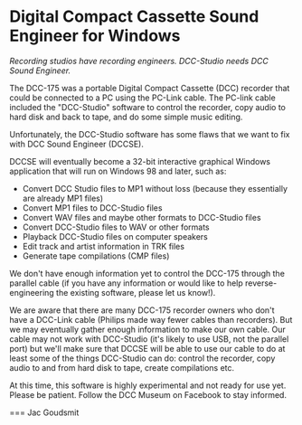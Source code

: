 # Digital Compact Cassette Sound Engineer for Windows
_Recording studios have recording engineers. DCC-Studio needs DCC Sound Engineer._

The DCC-175 was a portable Digital Compact Cassette (DCC) recorder that could be connected to a PC using the PC-Link cable. The PC-link cable included the "DCC-Studio" software to control the recorder, copy audio to hard disk and back to tape, and do some simple music editing.

Unfortunately, the DCC-Studio software has some flaws that we want to fix with DCC Sound Engineer (DCCSE).

DCCSE will eventually become a 32-bit interactive graphical Windows application that will run on Windows 98 and later, such as:

* Convert DCC Studio files to MP1 without loss (because they essentially are already MP1 files)
* Convert MP1 files to DCC-Studio files
* Convert WAV files and maybe other formats to DCC-Studio files
* Convert DCC-Studio files to WAV or other formats
* Playback DCC-Studio files on computer speakers
* Edit track and artist information in TRK files
* Generate tape compilations (CMP files)

We don't have enough information yet to control the DCC-175 through the parallel cable (if you have any information or would like to help reverse-engineering the existing software, please let us know!).

We are aware that there are many DCC-175 recorder owners who don't have a DCC-Link cable (Philips made way fewer cables than recorders). But we may eventually gather enough information to make our own cable. Our cable may not work with DCC-Studio (it's likely to use USB, not the parallel port) but we'll make sure that DCCSE will be able to use our cable to do at least some of the things DCC-Studio can do: control the recorder, copy audio to and from hard disk to tape, create compilations etc.

At this time, this software is highly experimental and not ready for use yet. Please be patient. Follow the DCC Museum on Facebook to stay informed.

=== Jac Goudsmit
